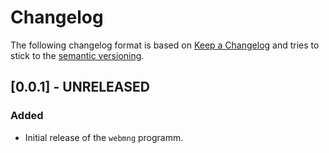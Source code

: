 # Changelog

The following changelog format is based on [Keep a Changelog](https://keepachangelog.com/en/1.0.0/) and tries to stick to the [semantic versioning](https://semver.org/spec/v2.0.0.html).

## [0.0.1] - UNRELEASED
### Added
- Initial release of the `webmng` programm.